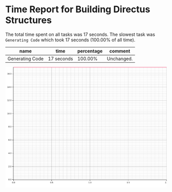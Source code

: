 # Time Report for Building Directus Structures

The total time spent on all tasks was 17 seconds.
The slowest task was `Generating Code` which took 17 seconds (100.00% of all time).

| name            | time       | percentage | comment    |
|-----------------|------------|------------|------------|
| Generating Code | 17 seconds | 100.00%    | Unchanged. |

![Plot](time_requirements_report.png)
